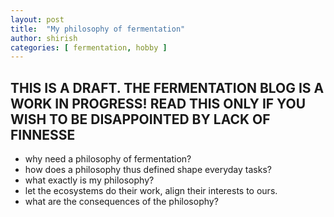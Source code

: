 ```yaml
---
layout: post
title:  "My philosophy of fermentation"
author: shirish
categories: [ fermentation, hobby ]
---
```


## THIS IS A DRAFT. THE FERMENTATION BLOG IS A WORK IN PROGRESS! READ THIS ONLY IF YOU WISH TO BE DISAPPOINTED BY LACK OF FINNESSE

* why need a philosophy of fermentation?
* how does a philosophy thus defined shape everyday tasks?
* what exactly is my philosophy?
* let the ecosystems do their work, align their interests to ours.
* what are the consequences of the philosophy?